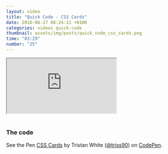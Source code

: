 ```yaml
---
layout: video
title: "Quick Code - CSS Cards"
date: 2016-06-27 08:24:11 +0100
categories: videos quick-code
thumbnail: assets/img/posts/quick_code_css_cards.png
time: "03:29"
number: "25"
---
```


<div class="responsive-video">
   <iframe src="https://www.youtube.com/embed/pxfT6uzSODs"></iframe>
</div>

<br>

### The code

<p data-height="674" data-theme-id="16012" data-slug-hash="bpZzzN" data-default-tab="result" data-user="triss90" data-embed-version="2" class="codepen">See the Pen <a href="http://codepen.io/triss90/pen/bpZzzN/">CSS Cards</a> by Tristan  White (<a href="http://codepen.io/triss90">@triss90</a>) on <a href="http://codepen.io">CodePen</a>.</p>
<script async src="//assets.codepen.io/assets/embed/ei.js"></script>
